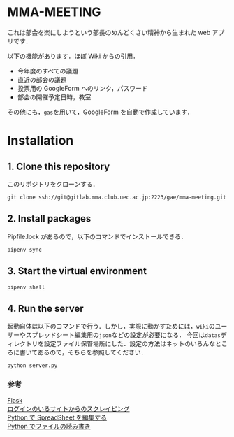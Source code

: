 # MMA-MEETING

これは部会を楽にしようという部長のめんどくさい精神から生まれた web アプリです．

以下の機能があります．ほぼ Wiki からの引用．

-   今年度のすべての議題
-   直近の部会の議題
-   投票用の GoogleForm へのリンク，パスワード
-   部会の開催予定日時，教室

その他にも，`gas`を用いて，GoogleForm を自動で作成しています．

# Installation

## 1. Clone this repository

このリポジトリをクローンする．

```
git clone ssh://git@gitlab.mma.club.uec.ac.jp:2223/gae/mma-meeting.git
```

## 2. Install packages

Pipfile.lock があるので，以下のコマンドでインストールできる．

```
pipenv sync
```

## 3. Start the virtual environment

```
pipenv shell
```

## 4. Run the server

起動自体は以下のコマンドで行う．しかし，実際に動かすためには，`wiki`のユーザーやスプレッドシート編集用の`json`などの設定が必要になる．
今回は`datas`ディレクトリを設定ファイル保管場所にした．設定の方法はネットのいろんなところに書いてあるので，そちらを参照してください．

```
python server.py
```

### 参考

[Flask](https://msiz07-flask-docs-ja.readthedocs.io/ja/latest/)  
[ログインのいるサイトからのスクレイピング](https://zenn.dev/mamekko/articles/ea44fe8a77da7c)  
[Python で SpreadSheet を編集する](https://zenn.dev/eito_blog/articles/02c132bbc1c4bd)  
[Python でファイルの読み書き](https://zenn.dev/makio/articles/66e7e24d7c4478)
